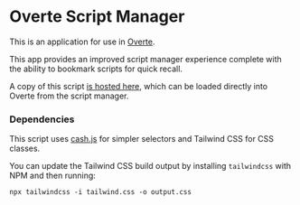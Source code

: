 # Overte Script Manager

This is an application for use in [Overte](https://overte.org/).

This app provides an improved script manager experience complete with the ability to bookmark scripts for quick recall.

A copy of this script [is hosted here](https://overte.zetaphor.com/scripts/scriptManager/scriptManager.js), which can be loaded directly into Overte from the script manager.

### Dependencies

This script uses [cash.js](https://kenwheeler.github.io/cash/) for simpler selectors and Tailwind CSS for CSS classes.

You can update the Tailwind CSS build output by installing `tailwindcss` with NPM and then running:

`npx tailwindcss -i tailwind.css -o output.css`